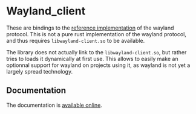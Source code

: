 # Wayland_client

These are bindings to the [reference implementation](http://wayland.freedesktop.org/)
of the wayland protocol. This is not a pure rust implementation of the wayland
protocol, and thus requires `libwayland-client.so` to be available.

The library does not actually link to the `libwayland-client.so`, but rather tries to loads it 
dynamically at first use. This allows to easily make an optionnal support for wayland on projects
using it, as wayland is not yet a largely spread technology.

## Documentation

The documentation is [available online](http://vberger.github.io/wayland-client-rs/wayland_client/).

